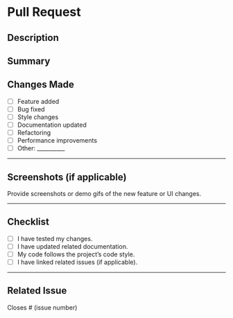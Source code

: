 # Pull Request

## Description



## Summary 


## Changes Made
- [ ] Feature added
- [ ] Bug fixed
- [ ] Style changes
- [ ] Documentation updated
- [ ] Refactoring
- [ ] Performance improvements
- [ ] Other: __________

---

## Screenshots (if applicable)
Provide screenshots or demo gifs of the new feature or UI changes.

---

## Checklist
- [ ] I have tested my changes.
- [ ] I have updated related documentation.
- [ ] My code follows the project’s code style.
- [ ] I have linked related issues (if applicable).

---

## Related Issue
Closes # (issue number)
